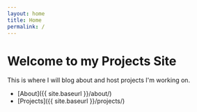 ```yaml
---
layout: home
title: Home
permalink: /
---
```


# Welcome to my Projects Site

This is where I will blog about and host projects I'm working on.

- [About]({{ site.baseurl }}/about/)
- [Projects]({{ site.baseurl }}/projects/)

